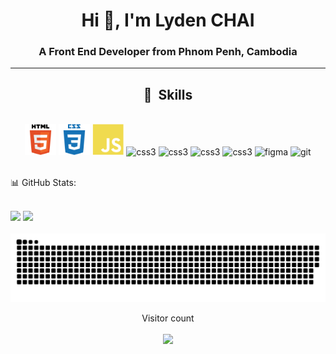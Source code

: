 <h1 align="center">Hi 👋, I'm Lyden CHAI</h1>
<h3 align="center">A Front End Developer from Phnom Penh, Cambodia</h3>
<hr />
<h2 align="center">🚀 &nbsp;Skills</h2>
<div align="center">
  <br />
  <div align="center">
    <img
      src="https://raw.githubusercontent.com/devicons/devicon/master/icons/html5/html5-original-wordmark.svg"
      alt="html5"
      width="50"
      height="50"
    />
    <img
      src="https://raw.githubusercontent.com/devicons/devicon/1119b9f84c0290e0f0b38982099a2bd027a48bf1/icons/css3/css3-plain-wordmark.svg"
      alt="css3"
      width="50"
      height="50"
    />
    <img
      src="https://raw.githubusercontent.com/devicons/devicon/1119b9f84c0290e0f0b38982099a2bd027a48bf1/icons/javascript/javascript-plain.svg"
      alt="css3"
      width="50"
      height="50"
    />
    <img
      src="https://www.svgrepo.com/show/374144/typescript.svg"
      alt="css3"
      width="50"
      height="50"
    />
    <img
      src="https://upload.wikimedia.org/wikipedia/commons/thumb/c/cf/Angular_full_color_logo.svg/2048px-Angular_full_color_logo.svg.png"
      alt="css3"
      width="50"
      height="50"
    />
    <img
      src="https://upload.wikimedia.org/wikipedia/commons/thumb/9/95/Vue.js_Logo_2.svg/2367px-Vue.js_Logo_2.svg.png"
      alt="css3"
      width="50"
      height="50"
    />
        <img
      src="https://upload.wikimedia.org/wikipedia/commons/thumb/a/ae/Nuxt_logo.svg/2560px-Nuxt_logo.svg.png"
      alt="css3"
      width="50"
      height="50"
    />
    <img
      src="https://www.vectorlogo.zone/logos/figma/figma-icon.svg"
      alt="figma"
      width="50"
      height="50"
    />
    <img
      src="https://www.vectorlogo.zone/logos/git-scm/git-scm-icon.svg"
      alt="git"
      width="50"
      height="50"
    />
  </div>
</div>
<br />
<p>📊 GitHub Stats:</p>
<br /> 
<div>
<img src="https://github-readme-stats.vercel.app/api?username=lydenchai&theme=tokyonight&hide_border=false&include_all_commits=true&count_private=true" /> 
<img src="https://github-readme-stats.vercel.app/api/top-langs/?username=lydenchai&theme=tokyonight&hide_border=false&include_all_commits=true&count_private=true&layout=compact" />
</div>
<br />
<a href=#><img src="contributions.svg"></a>
<p align="center">
  Visitor count
<br><br>
<img src="https://profile-counter.glitch.me/sreypheasin/count.svg" />
</p>
<!-- <div align="center">
      <img width="50%" alt="image not found!" src="https://i.pinimg.com/originals/5f/93/49/5f934966a1d20bae1909c9ef2278bd4c.gif" />
    </div>  -->
